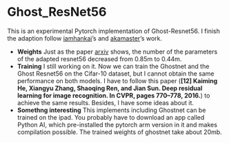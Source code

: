 # Ghost_ResNet56
This is an experimental Pytorch implementation of Ghost-Resnet56. I finish the adaption follow [iamhankai](https://github.com/iamhankai/ghostnet.pytorch)’s and [akamaster](https://github.com/akamaster/pytorch_resnet_cifar10)’s work. 


- **Weights** Just as the paper [arxiv](https://arxiv.org/abs/1911.11907) shows, the number of the parameters of the adapted resnet56 decreased from 0.85m to 0.44m.
- **Training** I still working on it. Now we can train the Ghostnet and the Ghost Resnet56 on the Cifar-10 dataset, but I cannot obtain the same performance on both models. I have to follow this paper (**[12] Kaiming He, Xiangyu Zhang, Shaoqing Ren, and Jian Sun. Deep residual learning for image recognition. In CVPR, pages 770–778, 2016.**) to achieve the same results. Besides, I have some ideas about it.
- **Somethng interesting** This implements including Ghostnet can be trained on the ipad. You probably have to download an app called Python AI, which pre-installed the pytorch arm version in it and makes compilation possible.  The trained weights of ghostnet take about 20mb.
